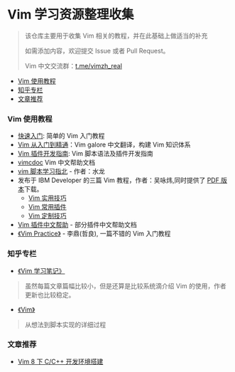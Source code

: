 # Vim 学习资源整理收集

> 该仓库主要用于收集 Vim 相关的教程，并在此基础上做适当的补充
>
> 如需添加内容，欢迎提交 Issue 或者 Pull Request。
>
> Vim 中文交流群：[t.me/vimzh_real](https://t.me/vimzh_real)

<!-- vim-markdown-toc GFM -->

- [Vim 使用教程](#vim-使用教程)
- [知乎专栏](#知乎专栏)
- [文章推荐](#文章推荐)

<!-- vim-markdown-toc -->

### Vim 使用教程

- [快速入门](quick-start-guide.md): 简单的 Vim 入门教程
- [Vim 从入门到精通](https://github.com/wsdjeg/vim-galore-zh_cn)：Vim galore 中文翻译，构建 Vim 知识体系
- [Vim 插件开发指南](https://github.com/wsdjeg/vim-plugin-dev-guide): Vim 脚本语法及插件开发指南
- [vimcdoc](https://github.com/yianwillis/vimcdoc) Vim 中文帮助文档
- [vim 脚本学习指北](https://github.com/lymslive/vimllearn/blob/master/content.md) - 作者：水龙
- 发布于 IBM Developer 的三篇 Vim 教程，作者：吴咏炜,同时提供了 [PDF 版本](http://wyw.dcweb.cn/download.asp?path=vim&file=VimArticle.pdf)下载。
  - [Vim 实用技巧](http://www.ibm.com/developerworks/cn/linux/l-tip-vim1/)
  - [Vim 常用插件](http://www.ibm.com/developerworks/cn/linux/l-tip-vim2/)
  - [Vim 定制技巧](http://www.ibm.com/developerworks/cn/linux/l-tip-vim3/)
- [Vim 插件中文帮助](https://github.com/vimcn) - 部分插件中文帮助文档
- [《Vim Practice》](https://github.com/oldratlee/vim-practice) - 李鼎(哲良), 一篇不错的 Vim 入门教程

### 知乎专栏

- [《Vim 学习笔记》](https://zhuanlan.zhihu.com/learn-vim)

> 虽然每篇文章篇幅比较小，但是还算是比较系统滴介绍 Vim 的使用，作者更新也比较稳定。

- [《Vim》](https://zhuanlan.zhihu.com/vimrc)

> 从想法到脚本实现的详细过程

### 文章推荐

- [Vim 8 下 C/C++ 开发环境搭建](http://www.skywind.me/blog/archives/2084)
